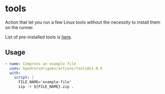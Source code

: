 # tools

Action that let you run a few Linux tools without the necessity to install them on the runner.

List of pre-installed tools is [here](https://github.com/hpedrorodrigues/images/blob/main/tools/tools.apko.yaml).

## Usage

```yaml
- name: Compress an example file
  uses: hpedrorodrigues/actions/tools@v1.0.5
  with:
    script: |
      FILE_NAME='example-file'
      zip -r ${FILE_NAME}.zip .
```
